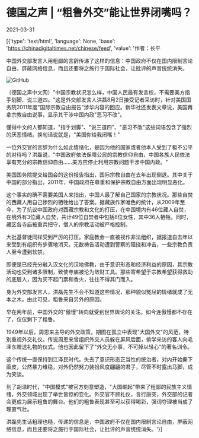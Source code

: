 # 德国之声 | “粗鲁外交”能让世界闭嘴吗？

2021-03-31

[{'type': 'text/html', 'language': None, 'base': 'https://chinadigitaltimes.net/chinese/feed', 'value': '作者：长平

中国外交部发言人用粗鄙的言辞传递了这样的信息：中国政府不仅在国内限制言论自由，屏蔽网络信息，而且还要将之施行于国际社会，让批评的声音统统消失。

![GitHub](https://chinadigitaltimes.net/chinese/files/2021/03/image-1617208363646.png)

（德国之声中文网）&quot;中国宗教状况怎么样，中国人民最有发言权，不需要美方指手划脚、说三道四。&quot;这是外交部发言人洪磊8月2日接受记者采访时，针对美国国务院2011年度&quot;国际宗教自由报告&quot;涉华内容的回应。新华社还发表文章说，美国再拿宗教自由说事，显示其干涉中国内政&quot;恶习不改&quot;。

懂得中文的人都知道，&quot;指手划脚&quot;、&quot;说三道四&quot;、&quot;恶习不改&quot;这些词语包含了强烈的厌恶情绪。换句话说就是，&quot;美国你给我闭嘴！&quot;

一位外交官的言辞为什么如此情绪化，是因为他的国家或者他本人受到了极不公平的对待吗？洪磊说，&quot;中国政府依法保障公民的宗教信仰自由，中国各族人民依法享有充分的宗教信仰自由……美方应停止利用宗教问题干涉中国内政。&quot;

美国国务院提交给国会的这份报告指出，国际宗教自由在去年出现倒退。其中关于中国的部分指出，2011年，中国政府在尊重和保护宗教自由方面出现明显恶化。

这个事实的确不需要美国人来指出，中国人最了解自己国家的宗教状况。那些自焚的西藏人用自己惨烈的牺牲给出了答案。据藏族作家唯色的统计，从2009年至今，为了抗议中国政府对西藏宗教和文化的打压，在中国境内有46位藏人自焚，在境外有3位藏人自焚，共计49位自焚者中包括8位女性，其中36人牺牲。同时，藏区各寺庙被重兵把守，僧人的宗教活动被严格控制。

大批基督徒同样受到严厉的打压。家庭教会一直被视作非法组织，据报道自去年以来受到有组织有步骤地消灭。无数祷告活动遭到警察的阻挠和冲击，一些宗教负责人至今遭到软禁。

即便是已经充分融入汉文化的汉地佛教，由于意识形态和经济利益的原因，其宗教活动也受到诸多限制，致使寺庙被沦为敛财工具。那些寄希望于宗教希望获得救助的底层人，因为买不起门票和香火，往往不得其门而入。

身为外交部发言人，洪磊先生不会不知道这些情况，那种貌似冤屈的情绪就成了无本之木。由此可见，粗鲁来自另外的原因。

早在两年前，中国外交的&quot;傲慢&quot;转向就受到世界舆论的关注。如今连傲慢都不存在了，仅仅剩下了粗鲁。

1949年以后，周恩来主导的外交政策，期图在孤立中表现&quot;大国外交&quot;的风范，特别重视外交礼仪。传说周恩来曾组织外交人员躲在屏风后面，偷学来访的客人向毛泽东赠送礼物的仪式。他也因此留下了&quot;外交无小事，不可掉以轻心&quot;的著名训令。

这个传统一直保持到江泽民时代。失去了意识形态正当性的统治者，对内开始撕下画皮，公然暴力维稳，对外仍然努力装扮风度翩翩的君子，尽管不时露出马脚，成为笑谈。

到了胡温时代，&quot;中国模式&quot;被官方刻意塑造，&quot;大国崛起&quot;带来了粗鄙的民族主义情绪，外交领域出现了举世皆惊的变化。外交官不顾礼仪，言行唐突，外交部的记者会更成为展示粗鲁的舞台。他们的粗鲁表现甚至可以获得喝彩，强词夺理被当成了理直气壮。

洪磊先生话粗理也糙，传递的信息是，中国政府不仅在国内限制言论自由，屏蔽网络信息，而且还要将之施行于国际社会，让批评的声音统统消失。'}]